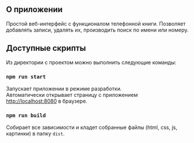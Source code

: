 ## О приложении

Простой веб-интерфейс с функционалом телефонной книги.
Позволяет добавлять записи, удалять их, производить поиск по имени или номеру.

## Доступные скрипты

Из директории с проектом можно выполнить следующие команды:

### `npm run start`

Запускает приложении в режиме разработки.<br />
Автоматически открывает страницу с приложением [http://localhost:8080](http://localhost:8080) в браузере.

### `npm run build`

Собирает все зависимости и кладет собранные файлы (html, css, js, картинки) в папку `dist`.